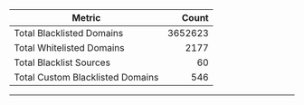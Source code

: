 | Metric | Count |
|--------|------:|
| Total Blacklisted Domains | 3652623 |
| Total Whitelisted Domains | 2177 |
| Total Blacklist Sources | 60 |
| Total Custom Blacklisted Domains | 546 |
---
